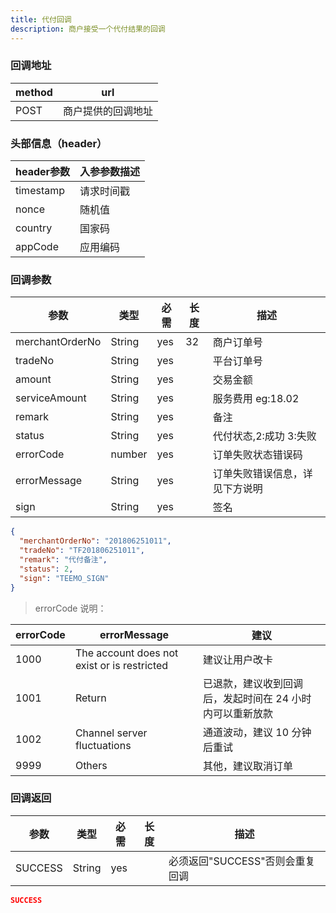 ```yaml
---
title: 代付回调
description: 商户接受一个代付结果的回调
---
```


### 回调地址

| method | url                |
| ------ | ------------------ |
| POST   | 商户提供的回调地址 |

### 头部信息（header）

| header参数 | 入参参数描述 |
|----------|--------|
| timestamp | 请求时间戳  |
| nonce    | 随机值    |
| country  | 国家码    |
| appCode  | 应用编码   |

### 回调参数

| 参数            | 类型   | 必需 | 长度 | 描述                                          |
| --------------- | ------ | ---- | ---- |---------------------------------------------|
| merchantOrderNo | String | yes  | 32   | 商户订单号                                       |
| tradeNo         | String | yes  |      | 平台订单号                                       |
| amount          | String | yes  |      | 交易金额                                        |
| serviceAmount   | String | yes   |     | 服务费用  eg:18.02                              |
| remark          | String | yes  |      | 备注                                          |
| status          | String | yes  |      | 代付状态,2:成功 3:失败                              |
| errorCode       | number | yes  |      | 订单失败状态错误码                                   |
| errorMessage    | String | yes  |      | 订单失败错误信息，详见下方说明 |
| sign            | String | yes  |      | 签名                                          |

```json title=回调示例
{
  "merchantOrderNo": "201806251011",
  "tradeNo": "TF201806251011",
  "remark": "代付备注",
  "status": 2,
  "sign": "TEEMO_SIGN"
}
```

> errorCode 说明：

| errorCode | errorMessage                                | 建议                                                     |
| --------- | ------------------------------------------- | -------------------------------------------------------- |
| 1000      | The account does not exist or is restricted | 建议让用户改卡                                           |
| 1001      | Return                                      | 已退款，建议收到回调后，发起时间在 24 小时内可以重新放款 |
| 1002      | Channel server fluctuations                 | 通道波动，建议 10 分钟后重试                             |
| 9999      | Others                                      | 其他，建议取消订单                                       |

### 回调返回

| 参数    | 类型   | 必需 | 长度 | 描述                            |
| ------- | ------ | ---- | ---- | ------------------------------- |
| SUCCESS | String | yes  |      | 必须返回"SUCCESS"否则会重复回调 |

```json title=回调示例
SUCCESS
```
